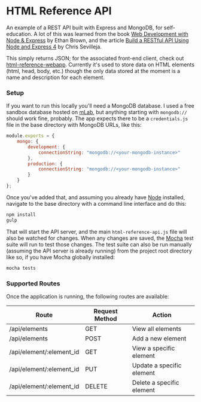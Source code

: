 # HTML Reference API

An example of a REST API built with Express and MongoDB, for self-education. A lot of this was learned from the book
[Web Development with Node & Express](http://shop.oreilly.com/product/0636920032977.do) by Ethan Brown, and the article
[Build a RESTful API Using Node and Express 4](https://scotch.io/tutorials/build-a-restful-api-using-node-and-express-4)
by Chris Sevilleja.

This simply returns JSON; for the associated front-end client, check out
[html-reference-webapp](https://github.com/stevecochrane/html-reference-webapp). Currently it's used to store data on
HTML elements (html, head, body, etc.) though the only data stored at the moment is a name and description for each
element.

### Setup

If you want to run this locally you'll need a MongoDB database. I used a free sandbox database hosted on
[mLab](https://mlab.com/), but anything starting with `mongodb://` should work fine, probably. The app expects there to
 be a `credentials.js` file in the base directory with MongoDB URLs, like this:

```javascript
module.exports = {
    mongo: {
        development: {
            connectionString: "mongodb://<your-mongodb-instance>"
        },
        production: {
            connectionString: "mongodb://<your-mongodb-instance>"
        }
    }
};
```

Once you've added that, and assuming you already have [Node](https://nodejs.org/) installed, navigate to the base
directory with a command line interface and do this:

```bash
npm install
gulp
```

That will start the API server, and the main `html-reference-api.js` file will also be watched for changes. When
any changes are saved, the [Mocha](http://mochajs.org/) test suite will run to test those changes. The test suite can
also be run manually (assuming the API server is already running) from the project root directory like so, if you have
Mocha globally installed:

```bash
mocha tests
```

### Supported Routes

Once the application is running, the following routes are available:

| Route                    | Request Method | Action                    |
| ------------------------ | -------------- | ------------------------- |
| /api/elements            | GET            | View all elements         |
| /api/elements            | POST           | Add a new element         |
| /api/element/:element_id | GET            | View a specific element   |
| /api/element/:element_id | PUT            | Update a specific element |
| /api/element/:element_id | DELETE         | Delete a specific element |
